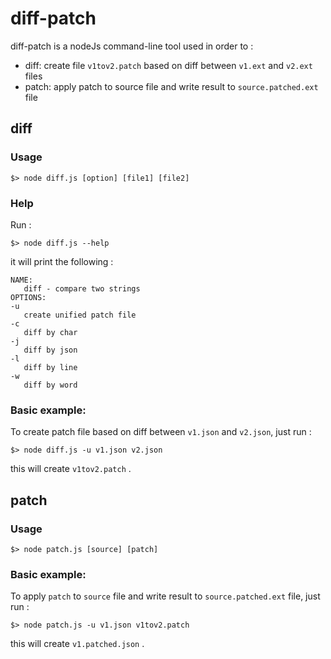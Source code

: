 # diff-patch

diff-patch is a nodeJs command-line tool used in order to :

- diff: create file `v1tov2.patch`  based on diff between `v1.ext` and `v2.ext` files
- patch: apply patch to source file and write result to `source.patched.ext` file

## diff

### Usage
```
$> node diff.js [option] [file1] [file2]
```

### Help
Run :
```
$> node diff.js --help
```

it will print the following :

```
NAME:
   diff - compare two strings
OPTIONS:
-u
   create unified patch file
-c
   diff by char
-j
   diff by json
-l
   diff by line
-w
   diff by word
```

### Basic example:

To create patch file based on diff between `v1.json` and `v2.json`, just run :

```
$> node diff.js -u v1.json v2.json
```

this will create `v1tov2.patch` .

## patch

### Usage
```
$> node patch.js [source] [patch]
```

### Basic example:

To apply `patch` to `source` file and write result to `source.patched.ext` file, just run :

```
$> node patch.js -u v1.json v1tov2.patch
```

this will create `v1.patched.json` . 